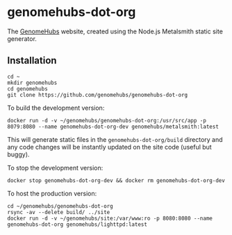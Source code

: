 # genomehubs-dot-org 

The [GenomeHubs](http://genomehubs.org) website, created using the Node.js Metalsmith static site generator.

## Installation

```
cd ~
mkdir genomehubs
cd genomehubs
git clone https://github.com/genomehubs/genomehubs-dot-org 
```

To build the development version:

```
docker run -d -v ~/genomehubs/genomehubs-dot-org:/usr/src/app -p 8079:8080 --name genomehubs-dot-org-dev genomehubs/metalsmith:latest
```

This will generate static files in the `genomehubs-dot-org/build` directory and any code changes will be instantly updated on the site code (useful but buggy).

To stop the development version:

```
docker stop genomehubs-dot-org-dev && docker rm genomehubs-dot-org-dev
```

To host the production version:

```
cd ~/genomehubs/genomehubs-dot-org
rsync -av --delete build/ ../site
docker run -d -v ~/genomehubs/site:/var/www:ro -p 8080:8080 --name genomehubs-dot-org genomehubs/lighttpd:latest
```
